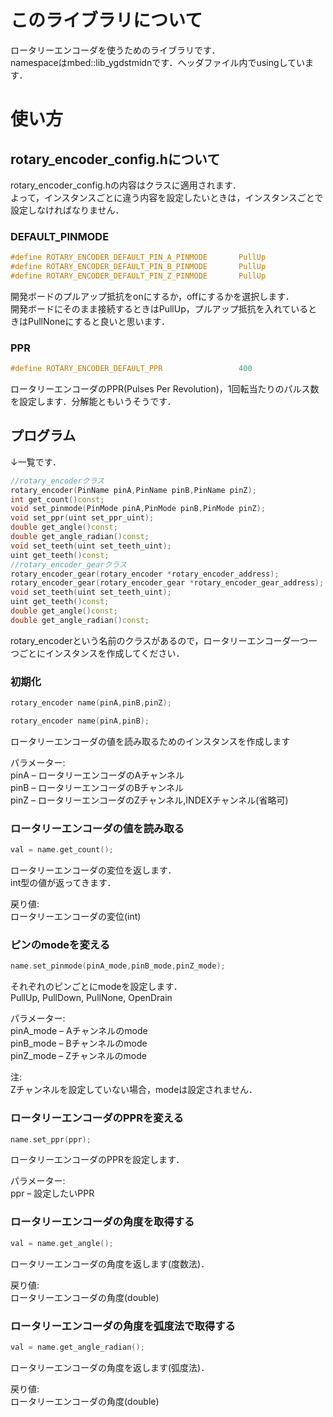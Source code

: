 # このライブラリについて
ロータリーエンコーダを使うためのライブラリです．<br>
namespaceはmbed::lib_ygdstmidnです．ヘッダファイル内でusingしています．

# 使い方

## rotary_encoder_config.hについて

rotary_encoder_config.hの内容はクラスに適用されます．<br>
よって，インスタンスごとに違う内容を設定したいときは，インスタンスごとで設定しなければなりません．

### DEFAULT_PINMODE
```rotary_encoder_config.h
#define ROTARY_ENCODER_DEFAULT_PIN_A_PINMODE       PullUp
#define ROTARY_ENCODER_DEFAULT_PIN_B_PINMODE       PullUp
#define ROTARY_ENCODER_DEFAULT_PIN_Z_PINMODE       PullUp
```
開発ボードのプルアップ抵抗をonにするか，offにするかを選択します．<br>
開発ボードにそのまま接続するときはPullUp，プルアップ抵抗を入れているときはPullNoneにすると良いと思います．

### PPR
```rotary_encoder_config.h
#define ROTARY_ENCODER_DEFAULT_PPR                 400
```
ロータリーエンコーダのPPR(Pulses Per Revolution)，1回転当たりのパルス数を設定します．分解能ともいうそうです．

## プログラム

↓一覧です．
```c++
//rotary_encoderクラス
rotary_encoder(PinName pinA,PinName pinB,PinName pinZ);
int get_count()const;
void set_pinmode(PinMode pinA,PinMode pinB,PinMode pinZ);
void set_ppr(uint set_ppr_uint);
double get_angle()const;
double get_angle_radian()const;
void set_teeth(uint set_teeth_uint);
uint get_teeth()const;
//rotary_encoder_gearクラス
rotary_encoder_gear(rotary_encoder *rotary_encoder_address);
rotary_encoder_gear(rotary_encoder_gear *rotary_encoder_gear_address);
void set_teeth(uint set_teeth_uint);
uint get_teeth()const;
double get_angle()const;
double get_angle_radian()const;
```

rotary_encoderという名前のクラスがあるので，ロータリーエンコーダ一つ一つごとにインスタンスを作成してください．<br>

### 初期化
```c++
rotary_encoder name(pinA,pinB,pinZ);
```
```c++
rotary_encoder name(pinA,pinB);
```
ロータリーエンコーダの値を読み取るためのインスタンスを作成します

パラメーター:<br>
pinA – ロータリーエンコーダのAチャンネル<br>
pinB – ロータリーエンコーダのBチャンネル<br>
pinZ – ロータリーエンコーダのZチャンネル,INDEXチャンネル(省略可)<br>

### ロータリーエンコーダの値を読み取る
```c++
val = name.get_count();
```
ロータリーエンコーダの変位を返します．<br>
int型の値が返ってきます．

戻り値:<br>
ロータリーエンコーダの変位(int)

### ピンのmodeを変える
```c++
name.set_pinmode(pinA_mode,pinB_mode,pinZ_mode);
```
それぞれのピンごとにmodeを設定します．<br>
PullUp, PullDown, PullNone, OpenDrain

パラメーター:<br>
pinA_mode – Aチャンネルのmode<br>
pinB_mode – Bチャンネルのmode<br>
pinZ_mode – Zチャンネルのmode<br>

注:<br>
Zチャンネルを設定していない場合，modeは設定されません．<br>

### ロータリーエンコーダのPPRを変える
```c++
name.set_ppr(ppr);
```
ロータリーエンコーダのPPRを設定します．

パラメーター:<br>
ppr – 設定したいPPR<br>

### ロータリーエンコーダの角度を取得する
```c++
val = name.get_angle();
```
ロータリーエンコーダの角度を返します(度数法)．

戻り値:<br>
ロータリーエンコーダの角度(double)

### ロータリーエンコーダの角度を弧度法で取得する
```c++
val = name.get_angle_radian();
```
ロータリーエンコーダの角度を返します(弧度法)．

戻り値:<br>
ロータリーエンコーダの角度(double)

